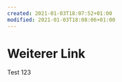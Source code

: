```yaml
---
created: 2021-01-03T18:07:52+01:00
modified: 2021-01-03T18:08:06+01:00
---
```


# Weiterer Link

Test 123